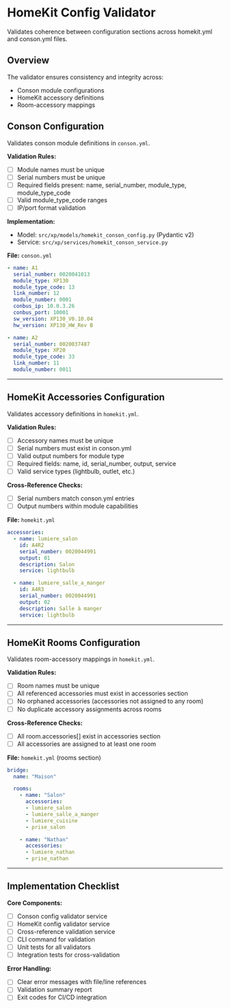 # HomeKit Config Validator

Validates coherence between configuration sections across homekit.yml and conson.yml files.

## Overview

The validator ensures consistency and integrity across:
- Conson module configurations
- HomeKit accessory definitions
- Room-accessory mappings

## Conson Configuration

Validates conson module definitions in `conson.yml`.

**Validation Rules:**
- [ ] Module names must be unique
- [ ] Serial numbers must be unique
- [ ] Required fields present: name, serial_number, module_type, module_type_code
- [ ] Valid module_type_code ranges
- [ ] IP/port format validation

**Implementation:**
- Model: `src/xp/models/homekit_conson_config.py` (Pydantic v2)
- Service: `src/xp/services/homekit_conson_service.py`

**File:** `conson.yml`

```yaml
- name: A1
  serial_number: 0020041013
  module_type: XP130
  module_type_code: 13
  link_number: 12
  module_number: 0001
  conbus_ip: 10.0.3.26
  conbus_port: 10001
  sw_version: XP130_V0.10.04
  hw_version: XP130_HW_Rev B

- name: A2
  serial_number: 0020037487
  module_type: XP20
  module_type_code: 33
  link_number: 11
  module_number: 0011
```


---

## HomeKit Accessories Configuration

Validates accessory definitions in `homekit.yml`.

**Validation Rules:**
- [ ] Accessory names must be unique
- [ ] Serial numbers must exist in conson.yml
- [ ] Valid output numbers for module type
- [ ] Required fields: name, id, serial_number, output, service
- [ ] Valid service types (lightbulb, outlet, etc.)

**Cross-Reference Checks:**
- [ ] Serial numbers match conson.yml entries
- [ ] Output numbers within module capabilities

**File:** `homekit.yml`

```yaml
accessories:
  - name: lumiere_salon
    id: A4R2
    serial_number: 0020044991
    output: 01
    description: Salon
    service: lightbulb

  - name: lumiere_salle_a_manger
    id: A4R3
    serial_number: 0020044991
    output: 02
    description: Salle à manger
    service: lightbulb
```

---

## HomeKit Rooms Configuration

Validates room-accessory mappings in `homekit.yml`.

**Validation Rules:**
- [ ] Room names must be unique
- [ ] All referenced accessories must exist in accessories section
- [ ] No orphaned accessories (accessories not assigned to any room)
- [ ] No duplicate accessory assignments across rooms

**Cross-Reference Checks:**
- [ ] All room.accessories[] exist in accessories section
- [ ] All accessories are assigned to at least one room

**File:** `homekit.yml` (rooms section)

```yaml
bridge:
  name: "Maison"

  rooms:
    - name: "Salon"
      accessories:
      - lumiere_salon
      - lumiere_salle_a_manger
      - lumiere_cuisine
      - prise_salon

    - name: "Nathan"
      accessories:
      - lumiere_nathan
      - prise_nathan
```

---

## Implementation Checklist

**Core Components:**
- [ ] Conson config validator service
- [ ] HomeKit config validator service
- [ ] Cross-reference validation service
- [ ] CLI command for validation
- [ ] Unit tests for all validators
- [ ] Integration tests for cross-validation

**Error Handling:**
- [ ] Clear error messages with file/line references
- [ ] Validation summary report
- [ ] Exit codes for CI/CD integration